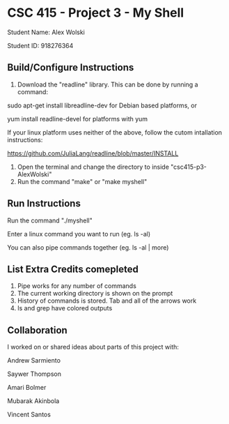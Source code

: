 # CSC 415 - Project 3 - My Shell

Student Name: Alex Wolski

Student ID: 918276364

## Build/Configure Instructions
1. Download the "readline" library. This can be done by running a command:


sudo apt-get install libreadline-dev	for Debian based platforms, or

yum install readline-devel		for platforms with yum

If your linux platform uses neither of the above, follow the cutom intallation instructions:

https://github.com/JuliaLang/readline/blob/master/INSTALL

1. Open the terminal and change the directory to inside "csc415-p3-AlexWolski"
2. Run the command "make" or "make myshell"

## Run Instructions
Run the command "./myshell"

Enter a linux command you want to run	(eg. ls -al)

You can also pipe commands together	(eg. ls -al | more)

## List Extra Credits comepleted
1. Pipe works for any number of commands
2. The current working directory is shown on the prompt
3. History of commands is stored. Tab and all of the arrows work
4. ls and grep have colored outputs

## Collaboration
I worked on or shared ideas about parts of this project with:

Andrew Sarmiento

Saywer Thompson

Amari Bolmer

Mubarak Akinbola

Vincent Santos
